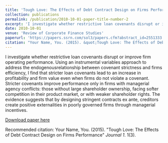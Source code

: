 ```yaml
---
title: 'Tough Love: The Effects of Debt Contract Design on Firms Performance'
collection: publications
permalink: /publication/2010-10-01-paper-title-number-2
excerpt: 'I investigate whether restrictive loan covenants disrupt or improve firm operating performance. Using an instrumental variables approach to address the endogenousrelationship between covenant strictness and firms efficiency, I find that stricter loan covenants lead to an increase in profitability and firm value even when firms do not violate a covenant. Stricter covenants improve performance only in firms with managerial agency conflicts: those without large shareholder ownership, facing softer competition in their product market, or with weaker shareholder rights. The evidence suggests that by designing stringent contracts ex ante, creditors create positive externalities in poorly governed firms through managerial incentives.'
date: 2010-10-01
venue: 'Review of Corporate Finance Studies'
paperurl: 'https://papers.ssrn.com/sol3/papers.cfm?abstract_id=2551333'
citation: "Your Name, You. (2015). &quot;Tough Love: The Effects of Debt Contract Design on Firms' Performance 3.&quot; <i>Journal 1</i>. 1(3)."
---
```

I investigate whether restrictive loan covenants disrupt or improve firm operating performance. Using an instrumental variables approach to address the endogenousrelationship between covenant strictness and firms efficiency, I find that stricter loan covenants lead to an increase in profitability and firm value even when firms do not violate a covenant. Stricter covenants improve performance only in firms with managerial agency conflicts: those without large shareholder ownership, facing softer competition in their product market, or with weaker shareholder rights. The evidence suggests that by designing stringent contracts ex ante, creditors create positive externalities in poorly governed firms through managerial incentives.

[Download paper here](http://academicpages.github.io/files/paper3.pdf)

Recommended citation: Your Name, You. (2015). "Tough Love: The Effects of Debt Contract Design on Firms Performance" <i>Journal 1</i>. 1(3).
